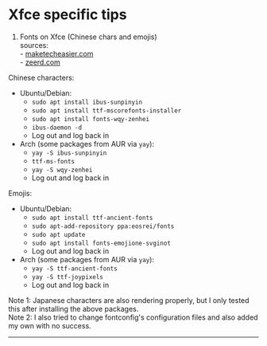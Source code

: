 # Xfce specific tips

1. Fonts on Xfce (Chinese chars and emojis)<br>
sources:<br>- [maketecheasier.com](https://www.maketecheasier.com/use-emojis-in-linux/)<br>- [zeerd.com](https://blog.zeerd.com/support-CN-under-xfce/)

Chinese characters:
- Ubuntu/Debian:
  - `sudo apt install ibus-sunpinyin`
  - `sudo apt install ttf-mscorefonts-installer`
  - `sudo apt install fonts-wqy-zenhei`
  - `ibus-daemon -d`
  - Log out and log back in
- Arch (some packages from AUR via `yay`):
  - `yay -S ibus-sunpinyin`
  - `ttf-ms-fonts`
  - `yay -S wqy-zenhei`
  - Log out and log back in

Emojis:
- Ubuntu/Debian:
  - `sudo apt install ttf-ancient-fonts`
  - `sudo apt-add-repository ppa:eosrei/fonts`
  - `sudo apt update`
  - `sudo apt install fonts-emojione-svginot`
  - Log out and log back in
- Arch (some packages from AUR via `yay`):
  - `yay -S ttf-ancient-fonts`
  - `yay -S ttf-joypixels`
  - Log out and log back in

Note 1: Japanese characters are also rendering properly, but I only tested this after installing the above packages.<br>
Note 2: I also tried to change fontconfig's configuration files and also added my own with no success.

---
